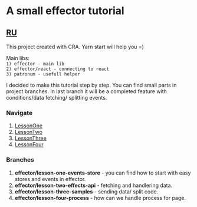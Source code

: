 # A small effector tutorial

## [RU](./README_ru.md)

This project created with CRA. Yarn start will help you =)

Main libs:  
``1) effector - main lib``  
``2) effector/react - connecting to react``  
``3) patronum - usefull helper``

I decided to make this tutorial step by step. You can find small parts in project branches.
In last branch it will be a completed feature with conditions/data fetching/ splitting events.

### Navigate

1) [LessonOne](src/LessonOne/README.md)
2) [LessonTwo](src/LessonTwo/README.md)
3) [LessonThree](src/LessonThree/README.md)
4) [LessonFour](src/LessonFour/README.md)

### Branches

1) **effector/lesson-one-events-store** - you can find how to start with easy stores and events in effector.
2) **effector/lesson-two-effects-api** - fetching and handlering data.
3) **effector/lesson-three-samples** - sending data/ split code.
4) **effector/lesson-four-process** - how can we handle process for page.
